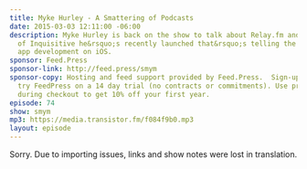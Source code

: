 ```yaml
---
title: Myke Hurley - A Smattering of Podcasts
date: 2015-03-03 12:11:00 -06:00
description: Myke Hurley is back on the show to talk about Relay.fm and the new version
  of Inquisitive he&rsquo;s recently launched that&rsquo;s telling the story behind
  app development on iOS.
sponsor: Feed.Press
sponsor-link: http://feed.press/smym
sponsor-copy: Hosting and feed support provided by Feed.Press.  Sign-up today and
  try FeedPress on a 14 day trial (no contracts or commitments). Use promo code "smym"
  during checkout to get 10% off your first year.
episode: 74
show: smym
mp3: https://media.transistor.fm/f084f9b0.mp3
layout: episode
---
```


Sorry. Due to importing issues, links and show notes were lost in translation.
